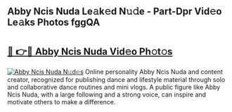 ## Abby Ncis Nuda Le𝚊k𝚎d N𝚞𝚍e - Part-Dpr Vid𝚎o Le𝚊ks Photos fggQA

# <h2><a href="http://fbfergc.evod.top/?m=Abby+Ncis+Nuda">🔗 👉🔴 Abby Ncis Nuda Vid𝚎o Ph𝚘t𝚘s</a></h2>

[![Abby Ncis Nuda N𝚞d𝚎s](https://i.imgur.com/8V9OHl7.gif)](http://fbfergc.evod.top/?m=Abby+Ncis+Nuda)
Online personality Abby Ncis Nuda and content creator, recognized for publishing dance and lifestyle material through solo and collaborative dance routines and mini vlogs. A public figure like Abby Ncis Nuda, with a large following and a strong voice, can inspire and motivate others to make a difference. 
